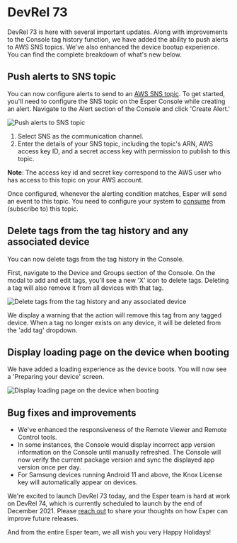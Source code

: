 # DevRel 73

DevRel 73 is here with several important updates. Along with improvements to the Console tag history function, we have added the ability to push alerts to AWS SNS topics. We've also enhanced the device bootup experience. You can find the complete breakdown of what's new below.

## Push alerts to SNS topic

You can now configure alerts to send to an [AWS SNS topic](https://docs.aws.amazon.com/sns/latest/dg/sns-create-topic.html). To get started, you'll need to configure the SNS topic on the Esper Console while creating an alert. Navigate to the Alert section of the Console and click 'Create Alert.'

![Push alerts to SNS topic](https://i0.wp.com/blog.esper.io/wp-content/uploads/2021/12/Image_1-1.png?resize=1024%2C486&ssl=1)

1.  Select SNS as the communication channel.
2.  Enter the details of your SNS topic, including the topic's ARN, AWS access key ID, and a secret access key with permission to publish to this topic.

**Note**: The access key id and secret key correspond to the AWS user who has access to this topic on your AWS account.

Once configured, whenever the alerting condition matches, Esper will send an event to this topic. You need to configure your system to [consume](https://docs.aws.amazon.com/sns/latest/dg/sns-create-subscribe-endpoint-to-topic.html) from (subscribe to) this topic.

## Delete tags from the tag history and any associated device

You can now delete tags from the tag history in the Console.

First, navigate to the Device and Groups section of the Console. On the modal to add and edit tags, you'll see a new 'X' icon to delete tags. Deleting a tag will also remove it from all devices with that tag.

![Delete tags from the tag history and any associated device](https://i0.wp.com/blog.esper.io/wp-content/uploads/2021/12/Image_2.png?resize=1024%2C456&ssl=1)

We display a warning that the action will remove this tag from any tagged device. When a tag no longer exists on any device, it will be deleted from the 'add tag' dropdown.

## Display loading page on the device when booting

We have added a loading experience as the device boots. You will now see a 'Preparing your device' screen.

![Display loading page on the device when booting](https://i0.wp.com/blog.esper.io/wp-content/uploads/2021/12/Image_3.png?resize=525%2C1022&ssl=1)

## Bug fixes and improvements

- We've enhanced the responsiveness of the Remote Viewer and Remote Control tools.
- In some instances, the Console would display incorrect app version information on the Console until manually refreshed. The Console will now verify the current package version and sync the displayed app version once per day.
- For Samsung devices running Android 11 and above, the Knox License key will automatically appear on devices.

We're excited to launch DevRel 73 today, and the Esper team is hard at work on DevRel 74, which is currently scheduled to launch by the end of December 2021. Please [reach out](https://support.esper.io/s/) to share your thoughts on how Esper can improve future releases.

And from the entire Esper team, we all wish you very Happy Holidays!
